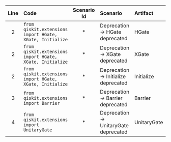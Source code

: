 | Line | Code | Scenario Id | Scenario | Artifact | Refactoring |
| :-: | :- | :-: | :- | :- | :- |
| 2 | `from qiskit.extensions import HGate, XGate, Initialize` | * | Deprecation -> HGate deprecated | HGate | `from qiskit.circuit.library import HGate` |
| 2 | `from qiskit.extensions import HGate, XGate, Initialize` | * | Deprecation -> XGate deprecated | XGate | `from qiskit.circuit.library import XGate` |
| 2 | `from qiskit.extensions import HGate, XGate, Initialize` | * | Deprecation -> Initialize deprecated | Initialize | `from qiskit.circuit.library import Initialize` |
| 3 | `from qiskit.extensions import Barrier` | * | Deprecation -> Barrier deprecated | Barrier | `from qiskit.circuit import Barrier` |
| 4 | `from qiskit.extensions import UnitaryGate` | * | Deprecation -> UnitaryGate deprecated | UnitaryGate | `from qiskit.circuit.library import UnitaryGate`